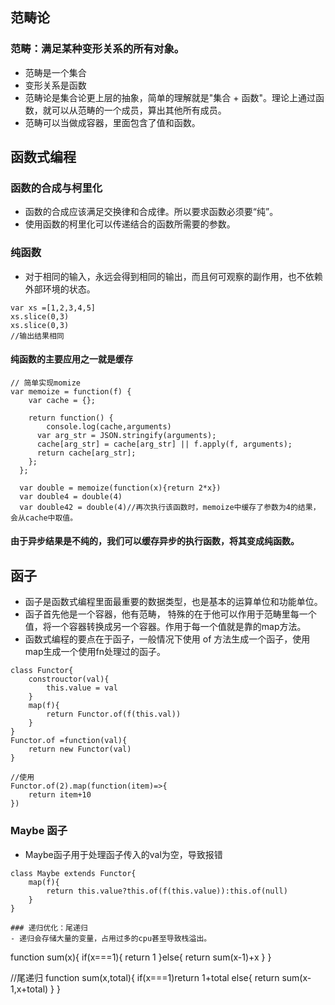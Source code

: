 ## 范畴论
### 范畴：满足某种变形关系的所有对象。
- 范畴是一个集合
- 变形关系是函数
- 范畴论是集合论更上层的抽象，简单的理解就是"集合 + 函数"。理论上通过函数，就可以从范畴的一个成员，算出其他所有成员。
- 范畴可以当做成容器，里面包含了值和函数。

## 函数式编程

### 函数的合成与柯里化
- 函数的合成应该满足交换律和合成律。所以要求函数必须要“纯”。
- 使用函数的柯里化可以传递结合的函数所需要的参数。

### 纯函数
- 对于相同的输入，永远会得到相同的输出，而且何可观察的副作用，也不依赖外部环境的状态。
```
var xs =[1,2,3,4,5]
xs.slice(0,3)
xs.slice(0,3)
//输出结果相同
```
#### 纯函数的主要应用之一就是缓存
```
// 简单实现momize
var memoize = function(f) {
    var cache = {};
  
    return function() {
        console.log(cache,arguments)
      var arg_str = JSON.stringify(arguments);
      cache[arg_str] = cache[arg_str] || f.apply(f, arguments);
      return cache[arg_str];
    };
  };
  
  var double = memoize(function(x){return 2*x})
  var double4 = double(4)
  var double42 = double(4)//再次执行该函数时，memoize中缓存了参数为4的结果，会从cache中取值。
```
#### 由于异步结果是不纯的，我们可以缓存异步的执行函数，将其变成纯函数。
## 函子
- 函子是函数式编程里面最重要的数据类型，也是基本的运算单位和功能单位。
- 函子首先他是一个容器，他有范畴， 特殊的在于他可以作用于范畴里每一个值，将一个容器转换成另一个容器。作用于每一个值就是靠的map方法。
- 函数式编程的要点在于函子，一般情况下使用 of 方法生成一个函子，使用map生成一个使用fn处理过的函子。
```
class Functor{
    constrouctor(val){
        this.value = val
    }
    map(f){
        return Functor.of(f(this.val))
    }
}
Functor.of =function(val){
    return new Functor(val)
}

//使用
Functor.of(2).map(function(item)=>{
    return item+10
})
```

### Maybe 函子
- Maybe函子用于处理函子传入的val为空，导致报错
```
class Maybe extends Functor{
    map(f){
        return this.value?this.of(f(this.value)):this.of(null)
    }
}

### 递归优化：尾递归
- 递归会存储大量的变量，占用过多的cpu甚至导致栈溢出。
```
function sum(x){
    if(x===1){
        return 1
    }else{
        return sum(x-1)+x
    }
}

//尾递归
function sum(x,total){
    if(x===1)return 1+total
    else{
        return sum(x-1,x+total)
    }
}
```

